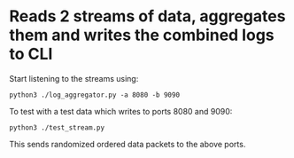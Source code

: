 # Reads 2 streams of data, aggregates them and writes the combined logs to CLI

Start listening to the streams using:
```
python3 ./log_aggregator.py -a 8080 -b 9090
```

To test with a test data which writes to ports 8080 and 9090:
```
python3 ./test_stream.py
```
This sends randomized ordered data packets to the above ports.
